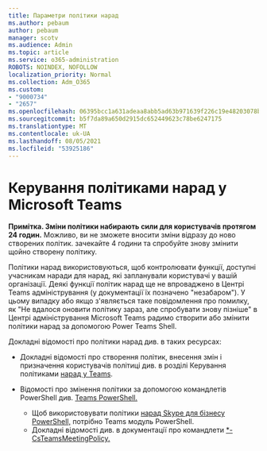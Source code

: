 ```yaml
---
title: Параметри політики нарад
ms.author: pebaum
author: pebaum
manager: scotv
ms.audience: Admin
ms.topic: article
ms.service: o365-administration
ROBOTS: NOINDEX, NOFOLLOW
localization_priority: Normal
ms.collection: Adm_O365
ms.custom:
- "9000734"
- "2657"
ms.openlocfilehash: 06395bcc1a631adeaa8abb5ad63b971639f226c19e48203078ba1097d43a50f8
ms.sourcegitcommit: b5f7da89a650d2915dc652449623c78be6247175
ms.translationtype: MT
ms.contentlocale: uk-UA
ms.lasthandoff: 08/05/2021
ms.locfileid: "53925186"
---
```

# <a name="manage-meeting-policies-in-microsoft-teams"></a>Керування політиками нарад у Microsoft Teams

**Примітка. Зміни політики набирають сили для користувачів протягом 24 годин.** Можливо, ви не зможете вносити зміни відразу до ново створених політик. зачекайте 4 години та спробуйте знову змінити щойно створену політику.

Політики нарад використовуються, щоб контролювати функції, доступні учасникам наради для нарад, які запланували користувачі у вашій організації. Деякі функції політик нарад ще не впроваджено в Центрі Teams адміністрування (у документації їх позначено "незабаром"). У цьому випадку або якщо з'являється таке повідомлення про помилку, як "Не вдалося оновити політику зараз, але спробувати знову пізніше" в Центрі адміністрування Microsoft Teams радимо створити або змінити політики нарад за допомогою Power Teams Shell. 

Докладні відомості про політики нарад див. в таких ресурсах:

- Докладні відомості про створення політик, внесення змін і призначення користувачів політиці див. в розділі Керування політиками [нарад у Teams](https://docs.microsoft.com/microsoftteams/meeting-policies-in-teams).

- Відомості про змінення політики за допомогою командлетів PowerShell див. [Teams PowerShell.](https://docs.microsoft.com/microsoftteams/teams-powershell-overview) 
    - Щоб використовувати політики [нарад Skype для бізнесу PowerShell,](https://docs.microsoft.com/skypeforbusiness/set-up-your-computer-for-windows-powershell/download-and-install-the-skype-for-business-online-connector) потрібно Teams модуль PowerShell. 
    - Докладні відомості див. в документації про командлети [*-CsTeamsMeetingPolicy.](https://docs.microsoft.com/search/?search=CsTeamsMeetingPolicy&view=skype-ps)


